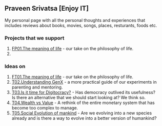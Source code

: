 ## Praveen Srivatsa [Enjoy IT]

My personal page with all the personal thoughts and experiences that includes reviews about books, movies, songs, places, resturants, foods etc.

### Projects that we support
 1. [FP01.The meaning of life](C90/T01/P000.Cover) - our take on the philosophy of life.
 2. 
### Ideas on 
 1. [FT01.The meaning of life](C90/T01/P000.Cover) - our take on the philosophy of life.
 2. [T02.Understanding GenX](C90/T02/P000.Cover) - a more practical guide of our experiments in parenting and mentoring.
 3. [T03.Is it time for Digitocracy?](C90/T03/P000.Cover) - Has democracy outlived its usefulness? Is there an alternative that we should start looking at? We think so.
 4. [T04.Wealth vs Value](C90/T04/P000.Cover) - A rethink of the entire monetary system that has become too complex to manage.
 5. [T05.Social Evolution of mankind](C90/T05/P000.Cover) - Are we evolving into a new species already and is there a way to evolve into a better version of humankind?
<!--stackedit_data:
eyJoaXN0b3J5IjpbNjM2MzEyOTgzXX0=
-->